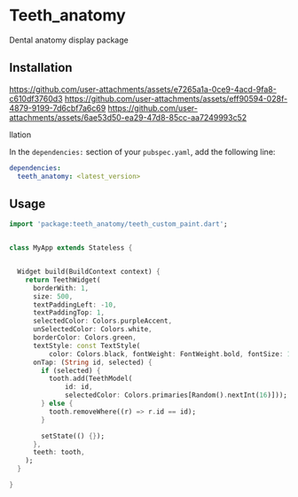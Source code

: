 # Teeth_anatomy

Dental anatomy display package

## Installation

https://github.com/user-attachments/assets/e7265a1a-0ce9-4acd-9fa8-c610df3760d3
https://github.com/user-attachments/assets/eff90594-028f-4879-9199-7d6cbf7a6c69
https://github.com/user-attachments/assets/6ae53d50-ea29-47d8-85cc-aa7249993c52


llation

In the `dependencies:` section of your `pubspec.yaml`, add the following line:

```yaml
dependencies:
  teeth_anatomy: <latest_version>
```

## Usage

```dart
import 'package:teeth_anatomy/teeth_custom_paint.dart';


class MyApp extends Stateless {


  Widget build(BuildContext context) {
    return TeethWidget(
      borderWith: 1,
      size: 500,
      textPaddingLeft: -10,
      textPaddingTop: 1,
      selectedColor: Colors.purpleAccent,
      unSelectedColor: Colors.white,
      borderColor: Colors.green,
      textStyle: const TextStyle(
          color: Colors.black, fontWeight: FontWeight.bold, fontSize: 12),
      onTap: (String id, selected) {
        if (selected) {
          tooth.add(TeethModel(
              id: id,
              selectedColor: Colors.primaries[Random().nextInt(16)]));
        } else {
          tooth.removeWhere((r) => r.id == id);
        }

        setState(() {});
      },
      teeth: tooth,
    );
  }

}





```


